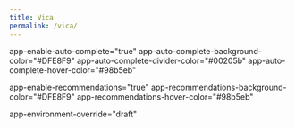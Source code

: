 ```yaml
---
title: Vica
permalink: /vica/
---
```


  <head>
    <meta charset="utf-8" />
    <meta name="theme-color" content="#000000" />
    <link
      href="https://webchat.vica.gov.sg/static/css/chat.css"
      rel="stylesheet"
    />
    <title>Ask Kopi Lim</title>
  </head>
 
  <body>

<div id="webchat" 
app-id="cpib-ask-cpib" 
app-icon="https://www.cpib.gov.sg/images/avatar.png"
app-name="Ask Kopi Lim" 
app-color="#00205b" 
app-base-font-size="16" 
app-auto-launch="false" 
app-bot-response-trigger-event="true" 

app-enable-auto-complete="true"
app-auto-complete-background-color="#DFE8F9"
app-auto-complete-divider-color="#00205b"
app-auto-complete-hover-color="#98b5eb"


app-enable-recommendations="true"
app-recommendations-background-color="#DFE8F9"
app-recommendations-hover-color="#98b5eb"


app-environment-override="draft"
>
</div>

<script type="text/javascript" src="https://webchat.vica.gov.sg/static/js/chat.js">
</script>

  </body>
